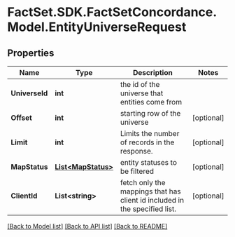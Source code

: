 # FactSet.SDK.FactSetConcordance.Model.EntityUniverseRequest

## Properties

Name | Type | Description | Notes
------------ | ------------- | ------------- | -------------
**UniverseId** | **int** | the id of the universe that entities come from | 
**Offset** | **int** | starting row of the universe | [optional] 
**Limit** | **int** | Limits the number of records in the response. | [optional] 
**MapStatus** | [**List&lt;MapStatus&gt;**](MapStatus.md) | entity statuses to be filtered | [optional] 
**ClientId** | **List&lt;string&gt;** | fetch only the mappings that has client id included in the specified list. | [optional] 

[[Back to Model list]](../README.md#documentation-for-models) [[Back to API list]](../README.md#documentation-for-api-endpoints) [[Back to README]](../README.md)


